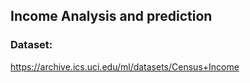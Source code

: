 ## Income Analysis and prediction
### Dataset: 
https://archive.ics.uci.edu/ml/datasets/Census+Income
